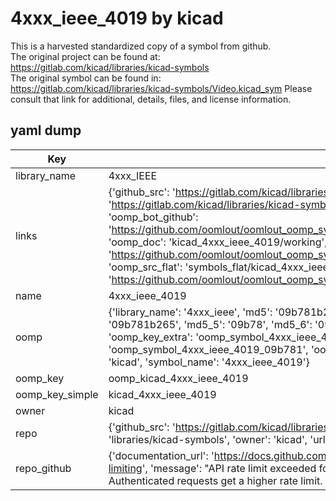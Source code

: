 # 4xxx_ieee_4019 by kicad  
This is a harvested standardized copy of a symbol from github.  
The original project can be found at:  
https://gitlab.com/kicad/libraries/kicad-symbols  
The original symbol can be found in:
https://gitlab.com/kicad/libraries/kicad-symbols/Video.kicad_sym
Please consult that link for additional, details, files, and license information.  
## yaml dump  
| Key | Value |  
| --- | --- |  
| library_name | 4xxx_IEEE |  
| links | {'github_src': 'https://gitlab.com/kicad/libraries/kicad-symbols/Video.kicad_sym', 'github_src_repo': 'https://gitlab.com/kicad/libraries/kicad-symbols', 'oomp_bot': 'kicad_4xxx_ieee_4019/working', 'oomp_bot_github': 'https://github.com/oomlout/oomlout_oomp_symbol_bot/tree/main/kicad_4xxx_ieee_4019/working', 'oomp_doc': 'kicad_4xxx_ieee_4019/working', 'oomp_doc_github': 'https://github.com/oomlout/oomlout_oomp_symbol_doc/tree/main/kicad_4xxx_ieee_4019/working', 'oomp_src_flat': 'symbols_flat/kicad_4xxx_ieee_4019/working', 'oomp_src_flat_github': 'https://github.com/oomlout/oomlout_oomp_symbol_src/tree/main/kicad_4xxx_ieee_4019/working'} |  
| name | 4xxx_ieee_4019 |  
| oomp | {'library_name': '4xxx_ieee', 'md5': '09b781b2651817a6f6680c59285c1d62', 'md5_10': '09b781b265', 'md5_5': '09b78', 'md5_6': '09b781', 'oomp_key': 'oomp_4xxx_ieee_4019', 'oomp_key_extra': 'oomp_symbol_4xxx_ieee_4019', 'oomp_key_full': 'oomp_symbol_4xxx_ieee_4019_09b781', 'oomp_key_simple': '4xxx_ieee_4019', 'owner_name': 'kicad', 'symbol_name': '4xxx_ieee_4019'} |  
| oomp_key | oomp_kicad_4xxx_ieee_4019 |  
| oomp_key_simple | kicad_4xxx_ieee_4019 |  
| owner | kicad |  
| repo | {'github_src': 'https://gitlab.com/kicad/libraries/kicad-symbols/Video.kicad_sym', 'name': 'libraries/kicad-symbols', 'owner': 'kicad', 'url': 'https://gitlab.com/kicad/libraries/kicad-symbols'} |  
| repo_github | {'documentation_url': 'https://docs.github.com/rest/overview/resources-in-the-rest-api#rate-limiting', 'message': "API rate limit exceeded for 84.66.173.59. (But here's the good news: Authenticated requests get a higher rate limit. Check out the documentation for more details.)"} |  


